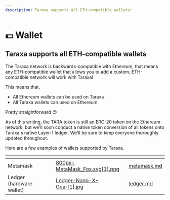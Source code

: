 ```yaml
---
description: Taraxa supports all ETH-compatible wallets!
---
```


# 💵 Wallet

## Taraxa supports all ETH-compatible wallets

The Taraxa network is backwards-compatible with Ethereum, that means any ETH-compatible wallet that allows you to add a custom, ETH-compatible network will work with Taraxa!&#x20;

This means that,&#x20;

* All Ethereum wallets can be used on Taraxa
* All Taraxa wallets can used on Ethereum&#x20;

Pretty straightforward 😊

As of this writing, the TARA token is still an ERC-20 token on the Ethereum network, but we'll soon conduct a native token conversion of all tokens onto Taraxa's native Layer-1 ledger. We'll be sure to keep everyone thoroughly updated throughout.&#x20;

Here are a few examples of wallets supported by Taraxa.&#x20;

<table data-view="cards"><thead><tr><th></th><th></th><th></th><th data-hidden data-card-cover data-type="files"></th><th data-hidden data-card-target data-type="content-ref"></th></tr></thead><tbody><tr><td>Metamask</td><td></td><td></td><td><a href="../.gitbook/assets/800px-MetaMask_Fox.svg[1].png">800px-MetaMask_Fox.svg[1].png</a></td><td><a href="metamask.md">metamask.md</a></td></tr><tr><td>Ledger (hardware wallet)</td><td></td><td></td><td><a href="../.gitbook/assets/Ledger-Nano-X-Gear[1].jpg">Ledger-Nano-X-Gear[1].jpg</a></td><td><a href="ledger.md">ledger.md</a></td></tr></tbody></table>

